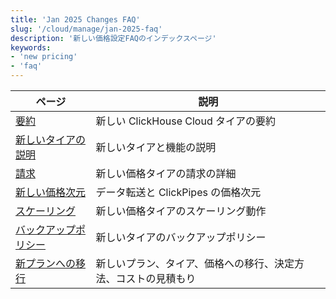 ```yaml
---
title: 'Jan 2025 Changes FAQ'
slug: '/cloud/manage/jan-2025-faq'
description: '新しい価格設定FAQのインデックスページ'
keywords:
- 'new pricing'
- 'faq'
---
```




<!-- 
The following table of contents is autogenerated by https://github.com/ClickHouse/clickhouse-docs/blob/main/scripts/autogenerate-table-of-contents.sh
from YAML frontmatter fields title, slug, description. If you've found an error 
in the table of contents, please edit the frontmatter of the files directly.
-->
| ページ | 説明 |
|-----|-----|
| [要約](/cloud/manage/jan-2025-faq/summary) | 新しい ClickHouse Cloud タイアの要約 |
| [新しいタイアの説明](/cloud/manage/jan-2025-faq/new-tiers) | 新しいタイアと機能の説明 |
| [請求](/cloud/manage/jan-2025-faq/billing) | 新しい価格タイアの請求の詳細 |
| [新しい価格次元](/cloud/manage/jan-2025-faq/pricing-dimensions) | データ転送と ClickPipes の価格次元 |
| [スケーリング](/cloud/manage/jan-2025-faq/scaling) | 新しい価格タイアのスケーリング動作 |
| [バックアップポリシー](/cloud/manage/jan-2025-faq/backup) | 新しいタイアのバックアップポリシー |
| [新プランへの移行](/cloud/manage/jan-2025-faq/plan-migrations) | 新しいプラン、タイア、価格への移行、決定方法、コストの見積もり |
